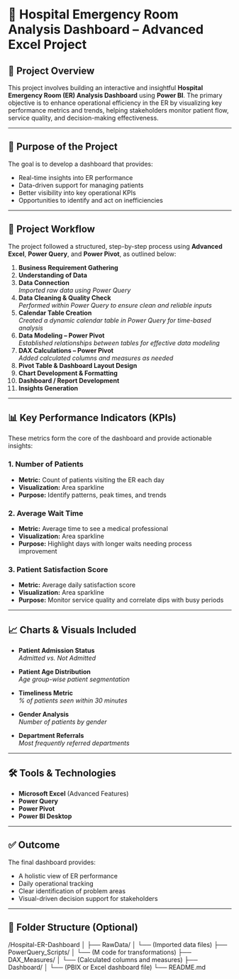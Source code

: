 # 🏥 Hospital Emergency Room Analysis Dashboard – Advanced Excel Project

## 📌 Project Overview

This project involves building an interactive and insightful **Hospital Emergency Room (ER) Analysis Dashboard** using **Power BI**. The primary objective is to enhance operational efficiency in the ER by visualizing key performance metrics and trends, helping stakeholders monitor patient flow, service quality, and decision-making effectiveness.

---

## 🎯 Purpose of the Project

The goal is to develop a dashboard that provides:

- Real-time insights into ER performance
- Data-driven support for managing patients
- Better visibility into key operational KPIs
- Opportunities to identify and act on inefficiencies

---

## 🧩 Project Workflow

The project followed a structured, step-by-step process using **Advanced Excel**, **Power Query**, and **Power Pivot**, as outlined below:

1. **Business Requirement Gathering**
2. **Understanding of Data**
3. **Data Connection**  
   _Imported raw data using Power Query_
4. **Data Cleaning & Quality Check**  
   _Performed within Power Query to ensure clean and reliable inputs_
5. **Calendar Table Creation**  
   _Created a dynamic calendar table in Power Query for time-based analysis_
6. **Data Modeling – Power Pivot**  
   _Established relationships between tables for effective data modeling_
7. **DAX Calculations – Power Pivot**  
   _Added calculated columns and measures as needed_
8. **Pivot Table & Dashboard Layout Design**
9. **Chart Development & Formatting**
10. **Dashboard / Report Development**
11. **Insights Generation**

---

## 📊 Key Performance Indicators (KPIs)

These metrics form the core of the dashboard and provide actionable insights:

### 1. **Number of Patients**
- **Metric:** Count of patients visiting the ER each day
- **Visualization:** Area sparkline
- **Purpose:** Identify patterns, peak times, and trends

### 2. **Average Wait Time**
- **Metric:** Average time to see a medical professional
- **Visualization:** Area sparkline
- **Purpose:** Highlight days with longer waits needing process improvement

### 3. **Patient Satisfaction Score**
- **Metric:** Average daily satisfaction score
- **Visualization:** Area sparkline
- **Purpose:** Monitor service quality and correlate dips with busy periods

---

## 📈 Charts & Visuals Included

- **Patient Admission Status**  
  _Admitted vs. Not Admitted_

- **Patient Age Distribution**  
  _Age group-wise patient segmentation_

- **Timeliness Metric**  
  _% of patients seen within 30 minutes_

- **Gender Analysis**  
  _Number of patients by gender_

- **Department Referrals**  
  _Most frequently referred departments_

---

## 🛠 Tools & Technologies

- **Microsoft Excel** (Advanced Features)
- **Power Query**
- **Power Pivot**
- **Power BI Desktop**

---

## ✅ Outcome

The final dashboard provides:

- A holistic view of ER performance
- Daily operational tracking
- Clear identification of problem areas
- Visual-driven decision support for stakeholders

---

## 📁 Folder Structure (Optional)
/Hospital-ER-Dashboard
│
├── RawData/
│   └── (Imported data files)
├── PowerQuery_Scripts/
│   └── (M code for transformations)
├── DAX_Measures/
│   └── (Calculated columns and measures)
├── Dashboard/
│   └── (PBIX or Excel dashboard file)
└── README.md


